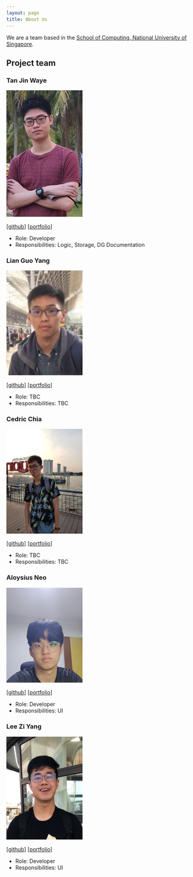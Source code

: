 ```yaml
---
layout: page
title: About Us
---
```


We are a team based in the [School of Computing, National University of Singapore](http://www.comp.nus.edu.sg).

## Project team

### Tan Jin Waye

<img src="images/tan-jin-waye.png" width="200px">

[[github](https://github.com/Tan-Jin-Waye)]
[[portfolio](team/tan-jin-waye.md)]

* Role: Developer
* Responsibilities: Logic, Storage, DG Documentation

### Lian Guo Yang

<img src="images/lianguoyang.png" width="200px">

[[github](http://github.com/LianGuoYang)]
[[portfolio](team/lianguoyang.md)]

* Role: TBC
* Responsibilities: TBC

### Cedric Chia

<img src="images/cedricchia123.png" width="200px">

[[github](http://github.com/CedricChia123)]
[[portfolio](team/cedricchia123.md)]

* Role: TBC
* Responsibilities: TBC

### Aloysius Neo

<img src="images/aloynz.png" width="200px">

[[github](http://github.com/Aloynz)]
[[portfolio](team/aloynz.md)]

* Role: Developer
* Responsibilities: UI

### Lee Zi Yang

<img src="images/zylee348.png" width="200px">

[[github](http://github.com/zylee348)]
[[portfolio](team/zylee348.md)]

* Role: Developer
* Responsibilities: UI
